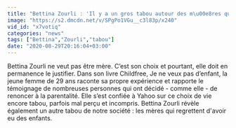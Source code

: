 ```yaml
---
title: "Bettina Zourli : 'Il y a un gros tabou autour des m\u00e8res qui regrettent d'avoir eu des enfants. Mais, elles existent'"
image: "https://s2.dmcdn.net/v/SPgPo1VGu__c3l83p/x240"
vid_id: "x7votiq"
categories: "news"
tags: ["Bettina","Zourli","tabou"]
date: "2020-08-29T20:16:04+03:00"
---
```

Bettina Zourli ne veut pas être mère. C’est son choix et pourtant, elle doit en permanence le justifier. Dans son livre Childfree, Je ne veux pas d’enfant, la jeune femme de 29 ans raconte sa propre expérience et rapporte le témoignage de nombreuses personnes qui ont décidé - comme elle - de renoncer à la parentalité. Elle s’est confiée à Yahoo sur ce choix de vie encore tabou, parfois mal perçu et incompris. Bettina Zourli révèle également un autre tabou de notre société : les mères qui regrettent d'avoir eu des enfants.
